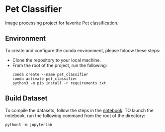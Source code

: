 # Pet Classifier
Image processing project for favorite Pet classification.

## Environment
To create and configure the conda environment, please foloow these steps:
* Clone the repository to your local machine.
* From the root of the project, run the following:
    ```
    conda create --name pet_classifier
    conda activate pet_classifier
    python3 -m pip install -r requirements.txt
    ```

## Build Dataset
To compile the datasets, follow the steps in the [notebook](notebooks/Build_Dataset.ipynb).
TO launch the notebook, run the following command from the root of the directory:
```
python3 -m jupyterlab
```
